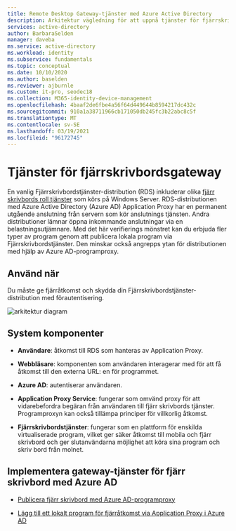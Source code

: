 ```yaml
---
title: Remote Desktop Gateway-tjänster med Azure Active Directory
description: Arkitektur vägledning för att uppnå tjänster för fjärrskrivbordsgateway med Azure Active Directory.
services: active-directory
author: BarbaraSelden
manager: daveba
ms.service: active-directory
ms.workload: identity
ms.subservice: fundamentals
ms.topic: conceptual
ms.date: 10/10/2020
ms.author: baselden
ms.reviewer: ajburnle
ms.custom: it-pro, seodec18
ms.collection: M365-identity-device-management
ms.openlocfilehash: 4baaf2de6fbe4a56f64d449644b8594217dc432c
ms.sourcegitcommit: 910a1a38711966cb171050db245fc3b22abc8c5f
ms.translationtype: MT
ms.contentlocale: sv-SE
ms.lasthandoff: 03/19/2021
ms.locfileid: "96172745"
---
```

# <a name="remote-desktop-gateway-services"></a>Tjänster för fjärrskrivbordsgateway

En vanlig Fjärrskrivbordstjänster-distribution (RDS) inkluderar olika [fjärr skrivbords roll tjänster](/windows-server/remote/remote-desktop-services/Desktop-hosting-logical-architecture) som körs på Windows Server. RDS-distributionen med Azure Active Directory (Azure AD) Application Proxy har en permanent utgående anslutning från servern som kör anslutnings tjänsten. Andra distributioner lämnar öppna inkommande anslutningar via en belastningsutjämnare. Med det här verifierings mönstret kan du erbjuda fler typer av program genom att publicera lokala program via Fjärrskrivbordstjänster. Den minskar också angrepps ytan för distributionen med hjälp av Azure AD-programproxy.

## <a name="use-when"></a>Använd när

Du måste ge fjärråtkomst och skydda din Fjärrskrivbordstjänster-distribution med förautentisering.

![arkitektur diagram](./media/authentication-patterns/rdp-auth.png)

## <a name="components-of-system"></a>System komponenter

* **Användare**: åtkomst till RDS som hanteras av Application Proxy.

* **Webbläsare**: komponenten som användaren interagerar med för att få åtkomst till den externa URL: en för programmet.

* **Azure AD**: autentiserar användaren. 

* **Application Proxy Service**: fungerar som omvänd proxy för att vidarebefordra begäran från användaren till fjärr skrivbords tjänster. Programproxyn kan också tillämpa principer för villkorlig åtkomst. 

* **Fjärrskrivbordstjänster**: fungerar som en plattform för enskilda virtualiserade program, vilket ger säker åtkomst till mobila och fjärr skrivbord och ger slutanvändarna möjlighet att köra sina program och skriv bord från molnet. 

## <a name="implement-remote-desktop-gateway-services-with-azure-ad"></a>Implementera gateway-tjänster för fjärr skrivbord med Azure AD

* [Publicera fjärr skrivbord med Azure AD-programproxy](../manage-apps/application-proxy-integrate-with-remote-desktop-services.md) 

* [Lägg till ett lokalt program för fjärråtkomst via Application Proxy i Azure AD](../manage-apps/application-proxy-add-on-premises-application.md)

